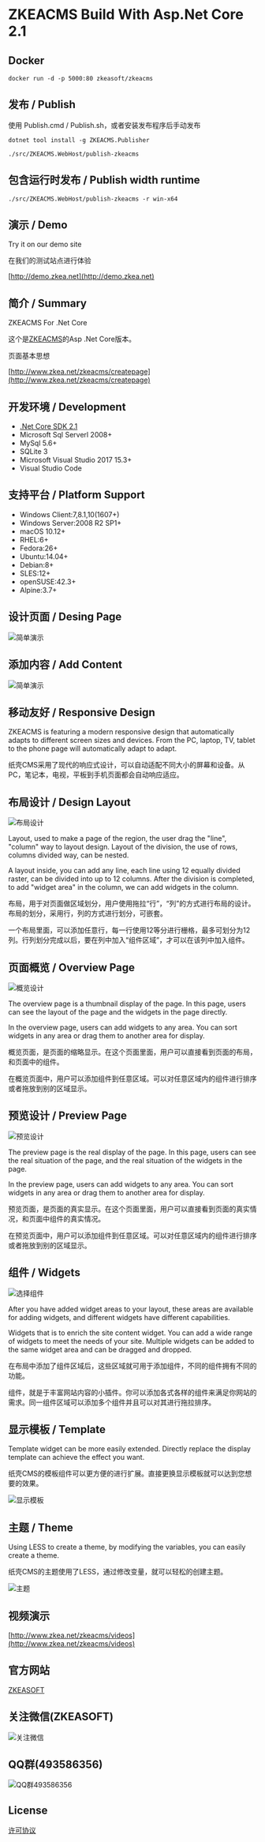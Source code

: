 ﻿# ZKEACMS Build With Asp.Net Core 2.1
## Docker
```
docker run -d -p 5000:80 zkeasoft/zkeacms
```
## 发布 / Publish
使用 Publish.cmd / Publish.sh，或者安装发布程序后手动发布
```
dotnet tool install -g ZKEACMS.Publisher
```
```
./src/ZKEACMS.WebHost/publish-zkeacms
```
## 包含运行时发布 / Publish width runtime
```
./src/ZKEACMS.WebHost/publish-zkeacms -r win-x64
```
## 演示 / Demo
Try it on our demo site

在我们的测试站点进行体验

[http://demo.zkea.net](http://demo.zkea.net)

## 简介 / Summary
ZKEACMS For .Net Core

这个是[ZKEACMS](https://github.com/SeriaWei/ASP.NET-MVC-CMS)的Asp .Net Core版本。

页面基本思想

[http://www.zkea.net/zkeacms/createpage](http://www.zkea.net/zkeacms/createpage)

## 开发环境 / Development
* [.Net Core SDK 2.1](https://aka.ms/dotnet-download)
* Microsoft Sql Serverl 2008+
* MySql 5.6+
* SQLite 3
* Microsoft Visual Studio 2017 15.3+
* Visual Studio Code

## 支持平台 / Platform Support
* Windows Client:7,8.1,10(1607+)
* Windows Server:2008 R2 SP1+
* macOS 10.12+
* RHEL:6+
* Fedora:26+
* Ubuntu:14.04+
* Debian:8+
* SLES:12+
* openSUSE:42.3+
* Alpine:3.7+

## 设计页面 / Desing Page
![简单演示](http://ww4.sinaimg.cn/mw690/005zTNGqgw1f5e6o2kejlg30dw08an3g.gif)

## 添加内容 / Add Content
![简单演示](http://ww3.sinaimg.cn/mw690/005zTNGqgw1f4wcc6gjqqg30dw08g4jr.gif)

## 移动友好 / Responsive Design
ZKEACMS is featuring a modern responsive design that automatically adapts to different screen sizes and devices. From the PC, laptop, TV, tablet to the phone page will automatically adapt to adapt.

纸壳CMS采用了现代的响应式设计，可以自动适配不同大小的屏幕和设备。从PC，笔记本，电视，平板到手机页面都会自动响应适应。

## 布局设计 / Design Layout
![布局设计](https://cloud.githubusercontent.com/assets/6006218/23800807/b4298c0a-05e8-11e7-834f-fef335e64a94.jpg)

Layout, used to make a page of the region, the user drag the "line", "column" way to layout design. Layout of the division, the use of rows, columns divided way, can be nested.

A layout inside, you can add any line, each line using 12 equally divided raster, can be divided into up to 12 columns. After the division is completed, to add "widget area" in the column, we can add widgets in the column.

布局，用于对页面做区域划分，用户使用拖拉“行”，“列”的方式进行布局的设计。布局的划分，采用行，列的方式进行划分，可嵌套。

一个布局里面，可以添加任意行，每一行使用12等分进行栅格，最多可划分为12列。行列划分完成以后，要在列中加入“组件区域”，才可以在该列中加入组件。

## 页面概览 / Overview Page
![概览设计](https://cloud.githubusercontent.com/assets/6006218/23800896/0dccf814-05e9-11e7-8fe5-f55f46063f17.jpg)

The overview page is a thumbnail display of the page. In this page, users can see the layout of the page and the widgets in the page directly.

In the overview page, users can add widgets to any area. You can sort widgets in any area or drag them to another area for display.

概览页面，是页面的缩略显示。在这个页面里面，用户可以直接看到页面的布局，和页面中的组件。

在概览页面中，用户可以添加组件到任意区域。可以对任意区域内的组件进行排序或者拖放到别的区域显示。

## 预览设计 / Preview Page
![预览设计](https://cloud.githubusercontent.com/assets/6006218/23800942/33b46774-05e9-11e7-8a10-5da57484b138.jpg)

The preview page is the real display of the page. In this page, users can see the real situation of the page, and the real situation of the widgets in the page.

In the preview page, users can add widgets to any area. You can sort widgets in any area or drag them to another area for display.

预览页面，是页面的真实显示。在这个页面里面，用户可以直接看到页面的真实情况，和页面中组件的真实情况。

在预览页面中，用户可以添加组件到任意区域。可以对任意区域内的组件进行排序或者拖放到别的区域显示。

## 组件 / Widgets
![选择组件](https://cloud.githubusercontent.com/assets/6006218/23800984/5c243978-05e9-11e7-8804-6a82e92b519b.png)

After you have added widget areas to your layout, these areas are available for adding widgets, and different widgets have different capabilities.

Widgets that is to enrich the site content widget. You can add a wide range of widgets to meet the needs of your site. Multiple widgets can be added to the same widget area and can be dragged and dropped.

在布局中添加了组件区域后，这些区域就可用于添加组件，不同的组件拥有不同的功能。

组件，就是于丰富网站内容的小插件。你可以添加各式各样的组件来满足你网站的需求。同一组件区域可以添加多个组件并且可以对其进行拖拉排序。
## 显示模板 / Template

Template widget can be more easily extended. Directly replace the display template can achieve the effect you want.

纸壳CMS的模板组件可以更方便的进行扩展。直接更换显示模板就可以达到您想要的效果。

![显示模板](https://cloud.githubusercontent.com/assets/6006218/23801091/cd3c03d4-05e9-11e7-8196-5ef107fc4442.jpg)

## 主题 / Theme

Using LESS to create a theme, by modifying the variables, you can easily create a theme.

纸壳CMS的主题使用了LESS，通过修改变量，就可以轻松的创建主题。

![主题](https://cloud.githubusercontent.com/assets/6006218/23801129/f5be52ee-05e9-11e7-8a7e-6465a4cb3c9f.jpg)

## 视频演示
[http://www.zkea.net/zkeacms/videos](http://www.zkea.net/zkeacms/videos)

## 官方网站
[ZKEASOFT](http://www.zkea.net/zkeacms/zkeacmscore)


## 关注微信(ZKEASOFT)
![关注微信](http://www.zkea.net/UpLoad/Images/20160318/263801921375bdf2.jpg)

## QQ群(493586356)
![QQ群493586356](http://ww3.sinaimg.cn/mw690/005zTNGqgw1f7l3g7ybdfj307609uq3m.jpg)

## License
[许可协议](http://www.zkea.net/licenses)
